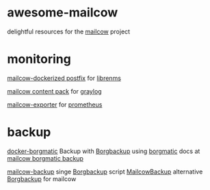 # awesome-mailcow
delightful resources for the [mailcow](https://mailcow.email/) project

# monitoring

[mailcow-dockerized postfix](https://docs.librenms.org/Extensions/Applications/#mailcow-dockerized-postfix) for [librenms](https://www.librenms.org/)

[mailcow content pack](https://marketplace.graylog.org/addons/54cc459f-ddf4-4034-bd5c-a7008183b338) for [graylog](https://www.graylog.org/)

[mailcow-exporter](https://github.com/j6s/mailcow-exporter) for [prometheus](https://prometheus.io/)

# backup

[docker-borgmatic](https://github.com/b3vis/docker-borgmatic) Backup with [Borgbackup](https://github.com/borgbackup) using [borgmatic](https://github.com/witten/borgmatic) docs at [mailcow borgmatic backup](https://mailcow.github.io/mailcow-dockerized-docs/third_party-borgmatic/)

[mailcow-backup](https://github.com/rescaled/mailcow-backup-borg) singe [Borgbackup](https://github.com/borgbackup) script
[MailcowBackup](https://github.com/asifbacchus/MailcowBackup) alternative [Borgbackup](https://github.com/borgbackup) for mailcow
